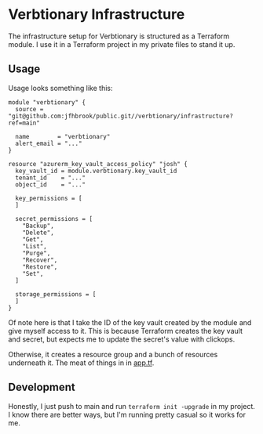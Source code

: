 # Verbtionary Infrastructure

The infrastructure setup for Verbtionary is structured as a Terraform module.
I use it in a Terraform project in my private files to stand it up.

## Usage

Usage looks something like this:

```hcl
module "verbtionary" {
  source = "git@github.com:jfhbrook/public.git//verbtionary/infrastructure?ref=main"

  name        = "verbtionary"
  alert_email = "..."
}

resource "azurerm_key_vault_access_policy" "josh" {
  key_vault_id = module.verbtionary.key_vault_id
  tenant_id    = "..."
  object_id    = "..."

  key_permissions = [
  ]

  secret_permissions = [
    "Backup",
    "Delete",
    "Get",
    "List",
    "Purge",
    "Recover",
    "Restore",
    "Set",
  ]

  storage_permissions = [
  ]
}
```

Of note here is that I take the ID of the key vault created by the module and
give myself access to it. This is because Terraform creates the key vault and
secret, but expects me to update the secret's value with clickops.

Otherwise, it creates a resource group and a bunch of resources underneath it.
The meat of things in in [app.tf](./app.tf).

## Development

Honestly, I just push to main and run `terraform init -upgrade` in my project.
I know there are better ways, but I'm running pretty casual so it works for
me.
